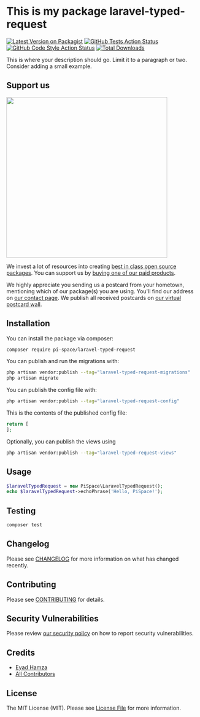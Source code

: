 # This is my package laravel-typed-request

[![Latest Version on Packagist](https://img.shields.io/packagist/v/pi-space/laravel-typed-request.svg?style=flat-square)](https://packagist.org/packages/pi-space/laravel-typed-request)
[![GitHub Tests Action Status](https://img.shields.io/github/actions/workflow/status/pi-space/laravel-typed-request/run-tests.yml?branch=main&label=tests&style=flat-square)](https://github.com/pi-space/laravel-typed-request/actions?query=workflow%3Arun-tests+branch%3Amain)
[![GitHub Code Style Action Status](https://img.shields.io/github/actions/workflow/status/pi-space/laravel-typed-request/fix-php-code-style-issues.yml?branch=main&label=code%20style&style=flat-square)](https://github.com/pi-space/laravel-typed-request/actions?query=workflow%3A"Fix+PHP+code+style+issues"+branch%3Amain)
[![Total Downloads](https://img.shields.io/packagist/dt/pi-space/laravel-typed-request.svg?style=flat-square)](https://packagist.org/packages/pi-space/laravel-typed-request)

This is where your description should go. Limit it to a paragraph or two. Consider adding a small example.

## Support us

[<img src="https://github-ads.s3.eu-central-1.amazonaws.com/Laravel-Typed-Request.jpg?t=1" width="419px" />](https://spatie.be/github-ad-click/Laravel-Typed-Request)

We invest a lot of resources into creating [best in class open source packages](https://spatie.be/open-source). You can support us by [buying one of our paid products](https://spatie.be/open-source/support-us).

We highly appreciate you sending us a postcard from your hometown, mentioning which of our package(s) you are using. You'll find our address on [our contact page](https://spatie.be/about-us). We publish all received postcards on [our virtual postcard wall](https://spatie.be/open-source/postcards).

## Installation

You can install the package via composer:

```bash
composer require pi-space/laravel-typed-request
```

You can publish and run the migrations with:

```bash
php artisan vendor:publish --tag="laravel-typed-request-migrations"
php artisan migrate
```

You can publish the config file with:

```bash
php artisan vendor:publish --tag="laravel-typed-request-config"
```

This is the contents of the published config file:

```php
return [
];
```

Optionally, you can publish the views using

```bash
php artisan vendor:publish --tag="laravel-typed-request-views"
```

## Usage

```php
$laravelTypedRequest = new PiSpace\LaravelTypedRequest();
echo $laravelTypedRequest->echoPhrase('Hello, PiSpace!');
```

## Testing

```bash
composer test
```

## Changelog

Please see [CHANGELOG](CHANGELOG.md) for more information on what has changed recently.

## Contributing

Please see [CONTRIBUTING](CONTRIBUTING.md) for details.

## Security Vulnerabilities

Please review [our security policy](../../security/policy) on how to report security vulnerabilities.

## Credits

- [Eyad Hamza](https://github.com/Eyadhamza)
- [All Contributors](../../contributors)

## License

The MIT License (MIT). Please see [License File](LICENSE.md) for more information.
